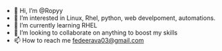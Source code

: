 - 👋 Hi, I’m @Ropyy
- 👀 I’m interested in Linux, Rhel, python, web develpoment, automations.
- 🌱 I’m currently learning RHEL
- 💞️ I’m looking to collaborate on anything to boost my skills
- 📫 How to reach me fedeerava03@gmail.com

<!---
Ropyy/Ropyy is a ✨ special ✨ repository because its `README.md` (this file) appears on your GitHub profile.
You can click the Preview link to take a look at your changes.
--->
